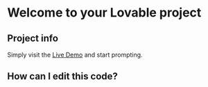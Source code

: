 # Welcome to your Lovable project

## Project info

Simply visit the [Live Demo](https://keerthan-portfolio-showcase.lovable.app/) and start prompting.
## How can I edit this code?




